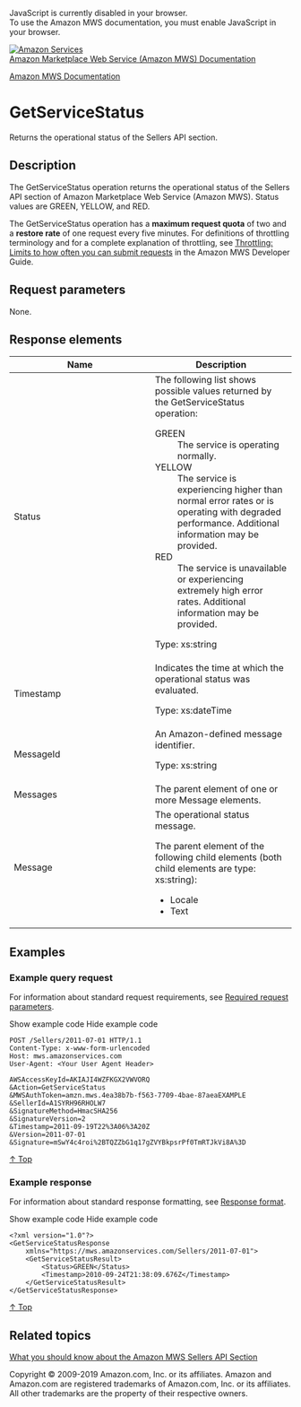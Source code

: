 <div id="MWSDX_noscript">

JavaScript is currently disabled in your browser.  
To use the Amazon MWS documentation, you must enable JavaScript in your
browser.

</div>

<div id="MWSDX_divtop">

[![Amazon
Services](https://images-na.ssl-images-amazon.com/images/G/08/mwsportal/fr_FR/amazonservices.gif
"Amazon Services")](http://services.amazon.fr)  
<span id="MWSDX_titlebar">[Amazon Marketplace Web Service (Amazon MWS)
Documentation](https://developer.amazonservices.fr/gp/mws/docs.html)</span>

</div>

<div id="MWSDX_divbottom">

<div id="MWSDX_divleft">

<div id="MWSDX_toc">

</div>

</div>

<div id="MWSDX_divright">

<div id="MWSDX_content">

<span id="MWSDX_breadcrumbs">[Amazon MWS
Documentation](https://developer.amazonservices.fr/gp/mws/docs.html)</span>

<div id="Sellers_GetServiceStatus" class="nested0">

# GetServiceStatus

<div class="body">

Returns the operational status of the <span class="ph">Sellers API
section</span>.

</div>

<div id="Description" class="topic concept nested1">

## Description

<div class="body conbody">

The
<span id="Description__GetServiceStatus" class="keyword apiname">GetServiceStatus</span>
operation returns the operational status of the <span class="ph">Sellers
API section</span> of <span class="ph">Amazon Marketplace Web Service
(Amazon MWS)</span>. Status values are GREEN, YELLOW, and RED.

<span class="ph">The
<span class="keyword apiname">GetServiceStatus</span> operation has a
**maximum request quota** of two and a **restore rate** of one request
every five minutes. </span>
<span id="Description__CartInfo_throttling" class="ph">For definitions
of throttling terminology and for a complete explanation of throttling,
see [Throttling: Limits to how often you can submit
requests](../dev_guide/DG_Throttling.md) in the
<span class="ph">Amazon MWS Developer Guide</span>.</span>

</div>

</div>

<div id="RequestParameters" class="topic reference nested1">

## Request parameters

<div class="body refbody">

<div class="section">

None.

</div>

</div>

</div>

<div id="ResponseElements" class="topic reference nested1">

## Response elements

<div class="body refbody">

<div class="tablenoborder">

<table>
<colgroup>
<col style="width: 50%" />
<col style="width: 50%" />
</colgroup>
<thead>
<tr class="header">
<th>Name</th>
<th>Description</th>
</tr>
</thead>
<tbody>
<tr class="odd">
<td><span class="keyword parmname">Status</span></td>
<td>The following list shows possible values returned by the <span class="keyword apiname">GetServiceStatus</span> operation:
<dl>
<dt>GREEN </dt>
<dd>The service is operating normally.
</dd>
<dt>YELLOW </dt>
<dd>The service is experiencing higher than normal error rates or is operating with degraded performance. Additional information may be provided.
</dd>
<dt>RED </dt>
<dd>The service is unavailable or experiencing extremely high error rates. Additional information may be provided.
</dd>
</dl>
<p><span class="ph">Type: xs:string</span></p></td>
</tr>
<tr class="even">
<td><span class="keyword parmname">Timestamp</span></td>
<td>Indicates the time at which the operational status was evaluated.
<p><span class="ph">Type: xs:dateTime</span></p></td>
</tr>
<tr class="odd">
<td><span class="keyword parmname">MessageId</span></td>
<td>An Amazon-defined message identifier.
<p><span class="ph">Type: xs:string</span></p></td>
</tr>
<tr class="even">
<td><span class="keyword parmname">Messages</span></td>
<td>The parent element of one or more <span class="keyword parmname">Message</span> elements.</td>
</tr>
<tr class="odd">
<td><span class="keyword parmname">Message</span></td>
<td>The operational status message.
<p>The parent element of the following child elements (both child elements are type: xs:string):</p>
<ul>
<li><span class="keyword parmname">Locale</span></li>
<li><span class="keyword parmname">Text</span></li>
</ul></td>
</tr>
</tbody>
</table>

</div>

</div>

</div>

<div id="Examples" class="topic reference nested1">

## Examples

<div class="body refbody">

<div class="section">

### Example query request

<span class="ph">For information about standard request requirements,
see [Required request
parameters](../dev_guide/DG_RequiredRequestParameters.md).</span>

<span class="ph expander"> <span class="keyword parmname xshow">Show
example code</span> <span class="keyword parmname xhide">Hide example
code</span> </span>

<div class="sectiondiv content">

``` pre codeblock
POST /Sellers/2011-07-01 HTTP/1.1
Content-Type: x-www-form-urlencoded
Host: mws.amazonservices.com
User-Agent: <Your User Agent Header>

AWSAccessKeyId=AKIAJI4WZFKGX2VWVORQ
&Action=GetServiceStatus
&MWSAuthToken=amzn.mws.4ea38b7b-f563-7709-4bae-87aeaEXAMPLE
&SellerId=A1SYRH96RHOLW7
&SignatureMethod=HmacSHA256
&SignatureVersion=2
&Timestamp=2011-09-19T22%3A06%3A20Z
&Version=2011-07-01
&Signature=mSwY4c4roi%2BTQZZbG1q17gZVYBkpsrPf0TmRTJkVi8A%3D
```

[↑ Top](#Examples)

</div>

</div>

<div class="section">

### Example response

<span class="ph">For information about standard response formatting, see
[Response format](../dev_guide/DG_ResponseFormat.md).</span>

<span class="ph expander"> <span class="keyword parmname xshow">Show
example code</span> <span class="keyword parmname xhide">Hide example
code</span> </span>

<div class="sectiondiv content">

``` pre codeblock
<?xml version="1.0"?>
<GetServiceStatusResponse
    xmlns="https://mws.amazonservices.com/Sellers/2011-07-01">
    <GetServiceStatusResult>
        <Status>GREEN</Status>
        <Timestamp>2010-09-24T21:38:09.676Z</Timestamp>
    </GetServiceStatusResult>
</GetServiceStatusResponse>
```

[↑ Top](#Examples)

</div>

</div>

</div>

</div>

<div id="RelatedActions" class="topic nested1">

## Related topics

<div class="body">

[What you should know about the Amazon MWS Sellers API
Section](Sellers_Overview.md)

</div>

</div>

</div>

<div id="MWSDX_footer">

Copyright © 2009-2019 Amazon.com, Inc. or its affiliates. Amazon and
Amazon.com are registered trademarks of Amazon.com, Inc. or its
affiliates. All other trademarks are the property of their respective
owners.

</div>

</div>

</div>

<div style="clear: both;">

</div>

</div>
